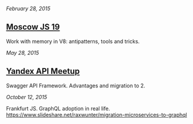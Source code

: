 


*February 28, 2015*
## <a href="http://www.youtube.com/watch?v=ggOriiV_2MU&index=2&list=PL95OM-7UObpG3rmBNmuIdOHfPJYSkSVCu">Moscow JS 19</a>

Work with memory in V8: antipatterns, tools and tricks.

*May 28, 2015*
## <a href="https://events.yandex.ru/lib/talks/2926/">Yandex API Meetup</a>

Swagger API Framework. Advantages and migration to 2.

*October 12, 2015*

Frankfurt JS. GraphQL adoption in real life.
https://www.slideshare.net/raxwunter/migration-microservices-to-graphql
